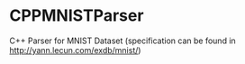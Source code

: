 CPPMNISTParser
==============

C++ Parser for MNIST Dataset (specification can be found in http://yann.lecun.com/exdb/mnist/)

